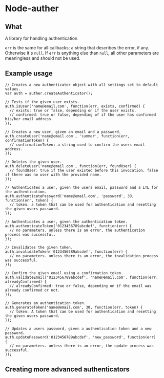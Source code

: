 Node-auther
===========

What
----

A library for handling authentication.


`err` is the same for all callbacks; a string that describes the error, if any. Otherwise it's `null`.
If `err` is anything else than `null`, all other parameters are meaningless and should not be used.


Example usage
-------------

    // Creates a new authenticator object with all settings set to default values.
    var auth = auther.createAuthenticator();

    // Tests if the given user exists.
    auth.isUser('name@email.com', function(err, exists, confirmed) {
      // exists: true or false, depending on if the user exists.
      // confirmed: true or false, depending of if the user has confirmed his/her email address.
    });

    // Creates a new user, given an email and a password.
    auth.createUser('name@email.com', 'summer', function(err, confirmationToken) {
      // confirmationToken: a string used to confirm the users email address.
    });

    // Deletes the given user.
    auth.deleteUser('name@email.com', function(err, foundUser) {
      // foundUser: true if the user existed before this invocation. false if there was no user with the provided name.
    });

    // Authenticates a user, given the users email, password and a LTL for the authentication.
    auth.authenticatePassword('name@email.com', 'password', 30, function(err, token) {
      // token: a token that can be used for authentication and resetting the given users password.
    });

    // Authenticates a user, given the authentication token.
    auth.authenticateToken('0123456789abcdef', function(err) {
      // no parameters. unless there is an error, the authentication process was successful.
    });

    // Invalidates the given token.
    auth.invalidateToken('0123456789abcdef', function(err) {
      // no parameters. unless there is an error, the invalidation process was successful.
    });

    // Confirm the given email using a confirmation token.
    auth.validateEmail('0123456789abcdef', 'name@email.com', function(err, alreadyConfirmed) {
      // alreadyConfirmed: true or false, depending on if the email was already confirmed or not.
    });

    // Generates an authentication token.
    auth.generateToken('name@email.com', 30, function(err, token) {
      // token: A token that can be used for authentication and resetting the given users password.
    });

    // Updates a users password, given a authentication token and a new password.
    auth.updatePassword('0123456789abcdef', 'new_password', function(err) {
      // no parameters. unless there is an error, the update process was successful.
    });


Creating more advanced authenticators
-------------------------------------

